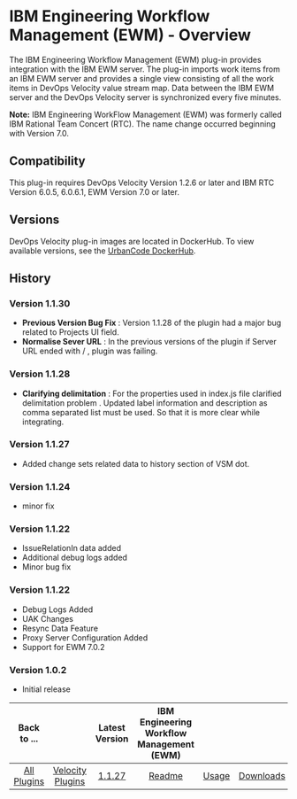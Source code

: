 
# IBM Engineering Workflow Management (EWM) - Overview

The IBM Engineering Workflow Management (EWM) plug-in provides integration with the IBM EWM server. The plug-in imports work items from an IBM EWM server and provides a single view consisting of all the work items in DevOps Velocity value stream map. Data between the IBM EWM server and the DevOps Velocity server is synchronized every five minutes.

**Note:** IBM Engineering WorkFlow Management (EWM) was formerly called IBM Rational Team Concert (RTC). The name change occurred beginning with Version 7.0.

## Compatibility

This plug-in requires DevOps Velocity Version 1.2.6 or later and IBM RTC Version 6.0.5, 6.0.6.1, EWM Version 7.0 or later.

## Versions

DevOps Velocity plug-in images are located in DockerHub. To view available versions, see the [UrbanCode DockerHub](https://hub.docker.com/r/urbancode/ucv-ext-ewm/tags).

## History

### Version 1.1.30

* **Previous Version Bug Fix** : Version 1.1.28 of the plugin had a major bug related to Projects UI field.
* **Normalise Sever URL** : In the previous versions of the plugin if Server URL ended with / , plugin was failing.

### Version 1.1.28

* **Clarifying delimitation** : For the properties used in index.js file clarified delimitation problem . Updated label information and description as comma separated list must be used. So that it is more clear while integrating.

### Version 1.1.27

* Added change sets related data to history section of VSM dot.

### Version 1.1.24

* minor fix

### Version 1.1.22

* IssueRelationIn data added
* Additional debug logs added
* Minor bug fix

### Version 1.1.22

* Debug Logs Added
* UAK Changes
* Resync Data Feature
* Proxy Server Configuration Added
* Support for EWM 7.0.2

### Version 1.0.2

* Initial release


|Back to ...||Latest Version|IBM Engineering Workflow Management (EWM) |||
| :---: | :---: | :---: | :---: | :---: | :---: |
|[All Plugins](../../index.md)|[Velocity Plugins](../README.md)|[1.1.27](https://raw.githubusercontent.com/UrbanCode/IBM-UCV-PLUGINS/main/files/ucv-ext-ewm/ucv-ext-ewm:1.1.27.tar)|[Readme](README.md)|[Usage](usage.md)|[Downloads](downloads.md)|
